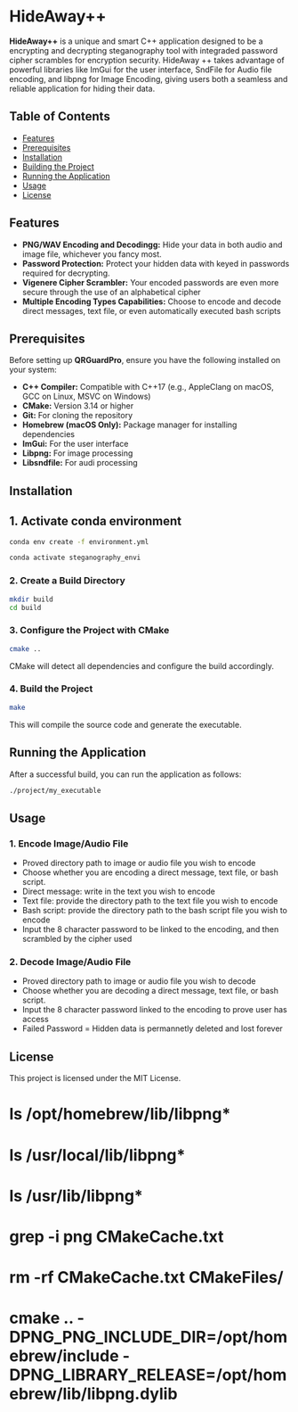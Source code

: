 # HideAway++

**HideAway++** is a unique and smart C++ application designed to be a encrypting and decrypting steganography tool with integraded password cipher scrambles for encryption security. HideAway ++ takes advantage of powerful libraries like ImGui for the user interface, SndFile for Audio file encoding, and libpng for Image Encoding, giving users both a seamless and reliable application for hiding their data.

## Table of Contents

- [Features](#features)
- [Prerequisites](#prerequisites)
- [Installation](#installation)
- [Building the Project](#building-the-project)
- [Running the Application](#running-the-application)
- [Usage](#usage)
- [License](#license)

## Features

- **PNG/WAV Encoding and Decodingg:** Hide your data in both audio and image file, whichever you fancy most.
- **Password Protection:** Protect your hidden data with keyed in passwords required for decrypting.
- **Vigenere Cipher Scrambler:** Your encoded passwords are even more secure through the use of an alphabetical cipher
- **Multiple Encoding Types Capabilities:** Choose to encode and decode direct messages, text file, or even automatically executed bash scripts

## Prerequisites

Before setting up **QRGuardPro**, ensure you have the following installed on your system:

- **C++ Compiler:** Compatible with C++17 (e.g., AppleClang on macOS, GCC on Linux, MSVC on Windows)
- **CMake:** Version 3.14 or higher
- **Git:** For cloning the repository
- **Homebrew (macOS Only):** Package manager for installing dependencies
- **ImGui:** For the user interface
- **Libpng:** For image processing
- **Libsndfile:** For audi processing


## Installation

## 1. Activate conda environment

```bash
conda env create -f environment.yml

conda activate steganography_envi  
```

### 2. Create a Build Directory
```bash
mkdir build
cd build
```

### 3. Configure the Project with CMake
```bash
cmake ..
```

CMake will detect all dependencies and configure the build accordingly.


### 4. Build the Project
```bash
make
```

This will compile the source code and generate the executable.



## Running the Application

After a successful build, you can run the application as follows:

  ```bash
  ./project/my_executable
  ```

## Usage

### 1. Encode Image/Audio File
- Proved directory path to image or audio file you wish to encode
- Choose whether you are encoding a direct message, text file, or bash script.
- Direct message: write in the text you wish to encode
- Text file: provide the directory path to the text file you wish to encode
- Bash script: provide the directory path to the bash script file you wish to encode
- Input the 8 character password to be linked to the encoding, and then scrambled by the cipher used

### 2. Decode Image/Audio File
- Proved directory path to image or audio file you wish to decode
- Choose whether you are decoding a direct message, text file, or bash script.
- Input the 8 character password linked to the encoding to prove user has access
- Failed Password = Hidden data is permannetly deleted and lost forever


## License

This project is licensed under the MIT License.



# ls /opt/homebrew/lib/libpng*
# ls /usr/local/lib/libpng* 
# ls /usr/lib/libpng* 
# grep -i png CMakeCache.txt 
# rm -rf CMakeCache.txt CMakeFiles/
# cmake .. -DPNG_PNG_INCLUDE_DIR=/opt/homebrew/include -DPNG_LIBRARY_RELEASE=/opt/homebrew/lib/libpng.dylib
